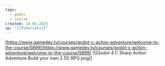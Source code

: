 ```yaml
---
tags:
  - godot
  - course
created: 18.04.2025
up: "[[Tutorials]]"
---
```

[https://www.gamedev.tv/courses/godot-c-action-adventure/welcome-to-the-course/5899](https://www.gamedev.tv/courses/godot-c-action-adventure/welcome-to-the-course/5899)
![[Godot 4 C Sharp Action Adventure Build your own 2.5D RPG.png]]